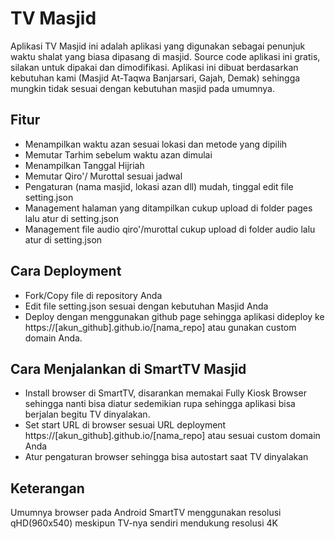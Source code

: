 # TV Masjid

Aplikasi TV Masjid ini adalah aplikasi yang digunakan sebagai penunjuk waktu shalat yang biasa dipasang di masjid. Source code aplikasi ini gratis, silakan untuk dipakai dan dimodifikasi. Aplikasi ini dibuat berdasarkan kebutuhan kami (Masjid At-Taqwa Banjarsari, Gajah, Demak) sehingga mungkin tidak sesuai dengan kebutuhan masjid pada umumnya. 

## Fitur
- Menampilkan waktu azan sesuai lokasi dan metode yang dipilih
- Memutar Tarhim sebelum waktu azan dimulai
- Menampilkan Tanggal Hijriah
- Memutar Qiro'/ Murottal sesuai jadwal
- Pengaturan (nama masjid, lokasi azan dll) mudah, tinggal edit file setting.json
- Management halaman yang ditampilkan cukup upload di folder pages lalu atur di setting.json
- Management file audio qiro'/murottal cukup upload di folder audio lalu atur di setting.json

## Cara Deployment
- Fork/Copy file di repository Anda
- Edit file setting.json sesuai dengan kebutuhan Masjid Anda
- Deploy dengan menggunakan github page sehingga aplikasi dideploy ke https://[akun_github].github.io/[nama_repo] atau gunakan custom domain Anda.

## Cara Menjalankan di SmartTV Masjid
- Install browser di SmartTV, disarankan memakai Fully Kiosk Browser sehingga nanti bisa diatur sedemikian rupa sehingga aplikasi bisa berjalan begitu TV dinyalakan.
- Set start URL di browser sesuai URL deployment https://[akun_github].github.io/[nama_repo] atau sesuai custom domain Anda
- Atur pengaturan browser sehingga bisa autostart saat TV dinyalakan

## Keterangan
Umumnya browser pada Android SmartTV menggunakan resolusi qHD(960x540) meskipun TV-nya sendiri mendukung resolusi 4K
